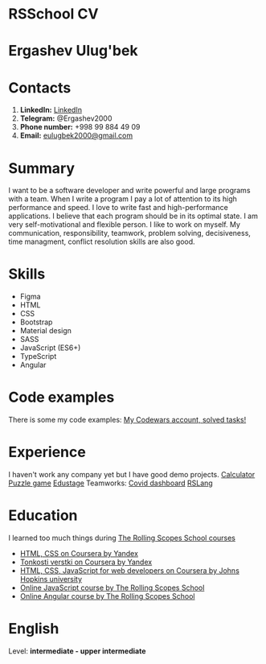# RSSchool CV
# Ergashev Ulug'bek
# Contacts
1. **LinkedIn:** [LinkedIn](https://www.linkedin.com/in/ulugbek-ergashev-6768261ba/)
1. **Telegram:** @Ergashev2000
1. **Phone number:** +998 99 884 49 09
1. **Email:** eulugbek2000@gmail.com
# Summary
I want to be a software developer and write  powerful and large programs with a team.
When I write a program I  pay a lot of attention to its high performance and speed. 
I love to write fast and high-performance applications.
I believe that each program should be in its optimal state.
I am very self-motivational and flexible person.
I like to work on myself.
My communication, responsibility, teamwork, problem solving, decisiveness,
time managment,
conflict resolution skills are also good.
# Skills
* Figma
* HTML
* CSS
* Bootstrap
* Material design
* SASS
* JavaScript (ES6+)
* TypeScript
* Angular
# Code examples
There is some my code examples: [My Codewars account, solved tasks!](https://www.codewars.com/users/ergashevUlugbek/completed_solutions)
# Experience
I haven't work any company yet but I have good demo projects.
[Calculator](https://rolling-scopes-school.github.io/ergashevulugbek-JS2020Q3/calculator/)
[Puzzle game](https://rolling-scopes-school.github.io/ergashevulugbek-JS2020Q3/gem-puzzle/)
[Edustage](https://ergashevulugbek.github.io/edustage/)
Teamworks:
[Covid dashboard](https://burhonov-covid-dashboard.netlify.app/)
[RSLang](https://rslang-team6-butterbrot777.herokuapp.com/)
# Education
I learned too much things during [The Rolling Scopes School courses](https://rs.school/)
* [HTML, CSS on Coursera by Yandex](https://www.coursera.org/account/accomplishments/verify/BXUP8QMSVU3S)
* [Tonkosti verstki on Coursera by Yandex](https://www.coursera.org/account/accomplishments/verify/L55W7DXP47RH)
* [HTML, CSS, JavaScript for web developers on Coursera by Johns Hopkins university](https://www.coursera.org/account/accomplishments/verify/JP5PLT67H8DA)
* [Online JavaScript course by The Rolling Scopes School](https://app.rs.school/certificate/xurn2hil)
* [Online Angular course by The Rolling Scopes School](https://app.rs.school/certificate/h9keyf5k)
# English 
Level: **intermediate - upper intermediate** 
